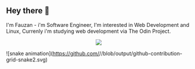 ## Hey there 👋
I'm Fauzan - i'm Software Engineer, I'm interested in Web Development and Linux, Currenly i'm studying web development via The Odin Project.

<p align="center">
  <a href="https://skillicons.dev">
    <img src="https://skillicons.dev/icons?i=linux,mint,neovim,docker,ruby,bash,js,html,css"/>
  </a>
</p>

![snake animation](https://github.com/<seu user name>/<seu user name>/blob/output/github-contribution-grid-snake2.svg)
